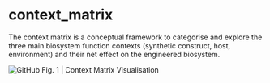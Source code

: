 # context_matrix
The context matrix is a conceptual framework to categorise and explore the three main biosystem function contexts (synthetic construct, host, environment) and their net effect on the engineered biosystem.

![GitHub Fig. 1 | Context Matrix Visualisation](https://github.com/camos95/context_matrix/blob/main/ims/context_matrix_github_v1.png?raw=true)
